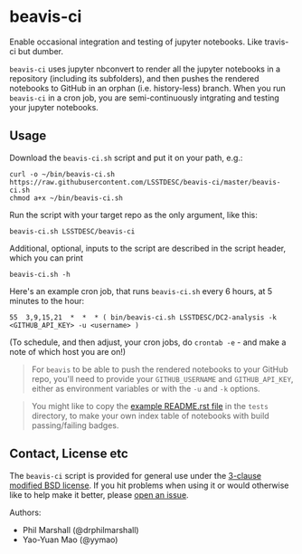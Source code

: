 # beavis-ci
Enable occasional integration and testing of jupyter notebooks. Like travis-ci but dumber.

`beavis-ci` uses jupyter nbconvert to render all the jupyter notebooks in a repository (including its subfolders), and then pushes the
rendered notebooks to GitHub in an orphan (i.e. history-less) branch. When you run `beavis-ci` in a cron job, you are semi-continuously
intgrating and testing your jupyter notebooks.

## Usage
Download the `beavis-ci.sh` script and put it on your path, e.g.:
```
curl -o ~/bin/beavis-ci.sh https://raw.githubusercontent.com/LSSTDESC/beavis-ci/master/beavis-ci.sh
chmod a+x ~/bin/beavis-ci.sh
```

Run the script with your target repo as the only argument, like this:
```
beavis-ci.sh LSSTDESC/beavis-ci
```

Additional, optional, inputs to the script are described in the script header, which you can print
```
beavis-ci.sh -h
```

Here's an example cron job, that runs `beavis-ci.sh` every 6 hours, at 5 minutes to the hour:
```
55  3,9,15,21  *  *  * ( bin/beavis-ci.sh LSSTDESC/DC2-analysis -k <GITHUB_API_KEY> -u <username> )
```
(To schedule, and then adjust, your cron jobs, do `crontab -e` - and make a note of which host you are on!)

> For `beavis` to be able to push the rendered notebooks to your GitHub repo, you'll need to provide your `GITHUB_USERNAME` and `GITHUB_API_KEY`, either as environment variables or with the `-u` and `-k` options.

> You might like to copy the [example README.rst file]() in the `tests` directory, to make your own index table of notebooks with build passing/failing badges.  

## Contact, License etc
The `beavis-ci` script is provided for general use under the [3-clause modified BSD license](LICENSE). If you hit problems when using it or would otherwise like to help make it better, please [open an issue](https://github.com/LSSTDESC/beavis-ci/issues).

Authors:
* Phil Marshall (@drphilmarshall)
* Yao-Yuan Mao (@yymao)
